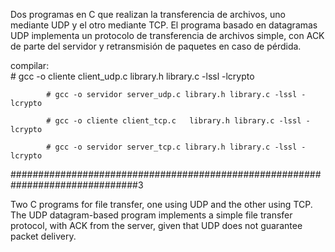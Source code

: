 Dos programas en C que realizan la transferencia de archivos, uno mediante UDP y el otro mediante TCP. 
El programa basado en datagramas UDP implementa un protocolo de transferencia de archivos simple, 
con ACK de parte del servidor y retransmisión de paquetes en caso de pérdida.


compilar:   
            # gcc -o cliente client_udp.c   library.h library.c -lssl -lcrypto

            # gcc -o servidor server_udp.c library.h library.c -lssl -lcrypto
            
            # gcc -o cliente client_tcp.c   library.h library.c -lssl -lcrypto
            
            # gcc -o servidor server_tcp.c library.h library.c -lssl -lcrypto
            

###############################################################################3

Two C programs for file transfer, one using UDP and the other using TCP.
The UDP datagram-based program implements a simple file transfer protocol,
with ACK from the server, given that UDP does not guarantee packet delivery.
